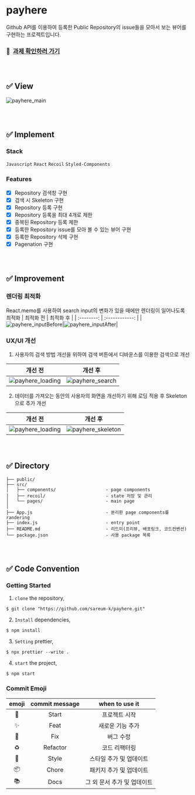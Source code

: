 # payhere

Github API를 이용하여 등록한 Public Repository의 issue들을 모아서 보는 뷰어를 구현하는 프로젝트입니다.

### 📎 &nbsp;[과제 확인하러 가기](https://clever-kepler-a84405.netlify.app/)

### <br/>

###

## ✅ View
![payhere_main](https://user-images.githubusercontent.com/87534763/162634532-20a16e64-f9c4-4829-b2b1-ac74575a525f.gif)

### <br/>

###

## ✅ Implement

### Stack

`Javascript` `React` `Recoil` `Styled-Components`

### Features

- [x] Repository 검색창 구현
- [x] 검색 시 Skeleton 구현
- [x] Repository 등록 구현
- [x] Repository 등록을 최대 4개로 제한
- [x] 중복된 Repository 등록 제한
- [x] 등록한 Repository issue를 모아 볼 수 있는 뷰어 구현
- [x] 등록한 Repository 삭제 구현
- [x] Pagenation 구현

### <br/>

## ✅ Improvement

### 렌더링 최적화

React.memo를 사용하여 search input의 변화가 있을 때에만 렌더링이 일어나도록 최적화
|   최적화 전    | 최적화 후 | 
| :--------: | :------------: | 
|![payhere_inputBefore](https://user-images.githubusercontent.com/87534763/162634840-2e1be9e0-43e3-4b40-b755-3230e0ad7e0e.gif)|![payhere_inputAfter](https://user-images.githubusercontent.com/87534763/162634859-ade3843c-2536-440f-b95a-367e4b4345f8.gif)|

### UX/UI 개선

1. 사용자의 검색 방법 개선을 위하여 검색 버튼에서 디바운스를 이용한 검색으로 개선

|   개선 전    | 개선 후 | 
| :--------: | :------------: | 
|![payhere_loading](https://user-images.githubusercontent.com/87534763/162634989-7808ea57-14fc-444a-baad-7d79fedbe38e.gif)|![payhere_search](https://user-images.githubusercontent.com/87534763/162635118-7ffbf7f3-efaf-41ee-8657-e304dad39cb7.gif)|

2. 데이터를 가져오는 동안의 사용자의 화면을 개선하기 위해 로딩 적용 후 Skeleton으로 추가 개선

|   개선 전    | 개선 후 | 
| :--------: | :------------: | 
|![payhere_loading](https://user-images.githubusercontent.com/87534763/162635135-c50a1c71-2602-4c4c-bc30-dc509e8d3b13.gif) | ![payhere_skeleton](https://user-images.githubusercontent.com/87534763/162635216-52e4e135-7522-4917-9df6-df39dcb96b4f.gif)|

### <br/>

###

## ✅ Directory

```
├── public/
├── src/
│   ├── components/                   - page components
│   ├── recoil/                       - state 저장 및 관리
│   └── pages/                        - main page
│
├── App.js                            - 분리한 page components를 randering
├── index.js                          - entry point
├── README.md                         - 리드미(프리뷰, 배포링크, 코드컨벤션)
└── package.json                      - 사용 package 목록
```

### <br/>

###

## ✅ Code Convention

### Getting Started

1. `clone` the repository,

```
$ git clone "https://github.com/sareum-k/payhere.git"
```

2. `Install` dependencies,

```
$ npm install
```

3. `Setting` prettier,

```
$ npx prettier --write .
```

4. `start` the project,

```
$ npm start
```

### Commit Emoji

|   emoji    | commit message |       when to use it        |
| :--------: | :------------: | :-------------------------: |
|   :tada:   |     Start      |        프로젝트 시작        |
| :sparkles: |      Feat      |      새로운 기능 추가       |
|   :bug:    |      Fix       |          버그 수정          |
| :recycle:  |    Refactor    |        코드 리팩터링        |
| :lipstick: |     Style      |   스타일 추가 및 업데이트   |
| :package:  |     Chore      |   패키지 추가 및 업데이트   |
|  :books:   |      Docs      | 그 외 문서 추가 및 업데이트 |

### <br/>
